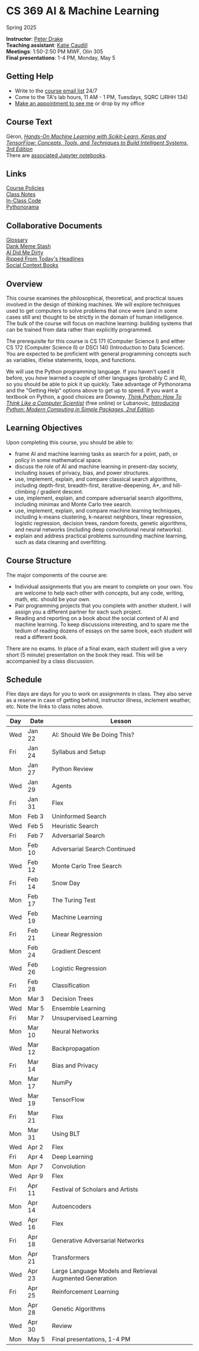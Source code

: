  # CS 369 AI & Machine Learning
Spring 2025

**Instructor**: [Peter Drake](https://sites.google.com/a/lclark.edu/drake/home)  
**Teaching assistant**: [Katie Caudill](kcaudill@lclark.edu)  
**Meetings**: 1:50-2:50 PM MWF, Olin 305  
**Final presentations**: 1-4 PM, Monday, May 5

## Getting Help
* Write to the [course email list](25sp-cs-369-01@lclark.edu) 24/7
* Come to the TA's lab hours, 11 AM - 1 PM, Tuesdays, SQRC (JRHH 134)
* [Make an appointment to see me](https://calendar.app.google/XiynwHJNprXgGxWd8) or drop by my office

## Course Text
Géron, [*Hands-On Machine Learning with Scikit-Learn, Keras and TensorFlow: Concepts, Tools, and Techniques to Build Intelligent Systems, 3rd Edition*](https://www.oreilly.com/library/view/hands-on-machine-learning/9781098125967/)  
There are [associated Jupyter notebooks](https://github.com/ageron/handson-ml3).

## Links
[Course Policies](https://github.com/PeterDrake/drakepedia/blob/master/administrivia/policies.md)  
[Class Notes](https://github.com/PeterDrake/cs369/tree/main/lessons)  
[In-Class Code](https://github.com/PeterDrake/cs369_c25_in_class)  
[Pythonorama](https://github.com/alainkaegi/pythonorama/blob/main/README.md)

## Collaborative Documents
[Glossary](https://docs.google.com/document/d/1_yoVjrNlc-iZGAU2MAyLnwFjJ8owK9oDaX6iDiwrOlA/edit?usp=sharing)  
[Dank Meme Stash](https://docs.google.com/document/d/1CbPZrWiyDVGtKfFFkldcgau_IJUd-OSWiIFsNM0GrQA/edit?usp=sharing)  
[AI Did Me Dirty](https://docs.google.com/document/d/1XL65wWGd1h24sOlXcnm6QfR3GhmxIljiUFFUIWV5GZU/edit?usp=sharing)  
[Ripped From Today's Headlines](https://docs.google.com/spreadsheets/d/1k9USK0J5Kcz1fqRcW5kFZiv7lE7XTp8P-JcOX_OpZfc/edit?usp=sharing)  
[Social Context Books](https://docs.google.com/spreadsheets/d/1iMZoGUTiqXl6eZQgCfdbSgisPi7yglwEa_SGP3H9e9Q/edit?usp=sharing)

## Overview
This course examines the philosophical, theoretical, and practical issues involved in the design of thinking machines. We will explore techniques used to get computers to solve problems that once were (and in some cases still are) thought to be strictly in the domain of human intelligence. The bulk of the course will focus on machine learning: building systems that can be trained from data rather than explicitly programmed.

The prerequisite for this course is CS 171 (Computer Science I) and either CS 172 (Computer Science II) or DSCI 140 (Introduction to Data Science). You are expected to be proficient with general programming concepts such as variables, if/else statements, loops, and functions.

We will use the Python programming language. If you haven't used it before, you *have* learned a couple of other languages (probably C and R), so you should be able to pick it up quickly. Take advantage of Pythonorama and the "Getting Help" options above to get up to speed. If you want a textbook on Python, a good choices are Downey, [*Think Python: How To Think Like a Computer Scientist*](https://allendowney.github.io/ThinkPython/index.html) (free online) or Lubanovic, [*Introducing Python: Modern Computing in Simple Packages, 2nd Edition*](http://shop.oreilly.com/product/0636920252528.do).

## Learning Objectives
Upon completing this course, you should be able to:

* frame AI and machine learning tasks as search for a point, path, or policy in some mathematical space.
* discuss the role of AI and machine learning in present-day society, including issues of privacy, bias, and power structures.
* use, implement, explain, and compare classical search algorithms, including depth-first, breadth-first, iterative-deepening, A*, and hill-climbing / gradient descent.
* use, implement, explain, and compare adversarial search algorithms, including minimax and Monte Carlo tree search.
* use, implement, explain, and compare machine learning techniques, including k-means clustering, k-nearest neighbors, linear regression, logistic regression, decision trees, random forests, genetic algorithms, and neural networks (including deep convolutional neural networks).
* explain and address practical problems surrounding machine learning, such as data cleaning and overfitting.

## Course Structure
The major components of the course are:
* Individual assignments that you are meant to complete on your own. You are welcome to help each other with *concepts*, but any code, writing, math, etc. should be your own.
* Pair programming projects that you complete with another student. I will assign you a different partner for each such project.
* Reading and reporting on a book about the social context of AI and machine learning. To keep discussions interesting, and to spare me the tedium of reading dozens of essays on the same book, each student will read a different book.

There are no exams. In place of a final exam, each student will give a very short (5 minute) presentation on the book they read. This will be accompanied by a class discussion.

## Schedule
Flex days are days for you to work on assignments in class. They also serve as a reserve in case of getting behind,
instructor illness, inclement weather, etc. Note the links to class notes above.

| Day | Date   | Lesson                                                   |
|-----|--------|----------------------------------------------------------|
| Wed | Jan 22 | AI: Should We Be Doing This?                             |
| Fri | Jan 24 | Syllabus and Setup                                       |
| Mon | Jan 27 | Python Review                                            |
| Wed | Jan 29 | Agents                                                   |
| Fri | Jan 31 | Flex                                                     |
| Mon | Feb 3  | Uninformed Search                                        |
| Wed | Feb 5  | Heuristic Search                                         |
| Fri | Feb 7  | Adversarial Search                                       |
| Mon | Feb 10 | Adversarial Search Continued                             |
| Wed | Feb 12 | Monte Carlo Tree Search                                  |
| Fri | Feb 14 | Snow Day                                                 |
| Mon | Feb 17 | The Turing Test                                          |
| Wed | Feb 19 | Machine Learning                                         |
| Fri | Feb 21 | Linear Regression                                        |
| Mon | Feb 24 | Gradient Descent                                         |
| Wed | Feb 26 | Logistic Regression                                      |
| Fri | Feb 28 | Classification                                           |
| Mon | Mar 3  | Decision Trees                                           |
| Wed | Mar 5  | Ensemble Learning                                        |
| Fri | Mar 7  | Unsupervised Learning                                    |
| Mon | Mar 10 | Neural Networks                                          |
| Wed | Mar 12 | Backpropagation                                          |
| Fri | Mar 14 | Bias and Privacy                                         |
| Mon | Mar 17 | NumPy                                                    |
| Wed | Mar 19 | TensorFlow                                               |
| Fri | Mar 21 | Flex                                                     |
| Mon | Mar 31 | Using BLT                                                |
| Wed | Apr 2  | Flex                                                     |
| Fri | Apr 4  | Deep Learning                                            |
| Mon | Apr 7  | Convolution                                              |
| Wed | Apr 9  | Flex                                                     |
| Fri | Apr 11 | Festival of Scholars and Artists                         |
| Mon | Apr 14 | Autoencoders                                             |
| Wed | Apr 16 | Flex                                                     |
| Fri | Apr 18 | Generative Adversarial Networks                          |
| Mon | Apr 21 | Transformers                                             |
| Wed | Apr 23 | Large Language Models and Retrieval Augmented Generation |
| Fri | Apr 25 | Reinforcement Learning                                   |
| Mon | Apr 28 | Genetic Algorithms                                       |
| Wed | Apr 30 | Review                                                   |
| Mon | May 5  | Final presentations, 1-4 PM                              |

